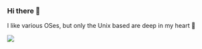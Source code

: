 ### Hi there 🌸

I like various OSes, but only the Unix based are deep in my heart 🩷

<img src="https://github-readme-stats.vercel.app/api/top-langs?username=MrSigma123&hide_progress=true&theme=tokyonight">

<!--
**MrSigma123/MrSigma123** is a ✨ _special_ ✨ repository because its `README.md` (this file) appears on your GitHub profile.

Here are some ideas to get you started:

- 🔭 I’m currently working on ...
- 🌱 I’m currently learning ...
- 👯 I’m looking to collaborate on ...
- 🤔 I’m looking for help with ...
- 💬 Ask me about ...
- 📫 How to reach me: ...
- 😄 Pronouns: ...
- ⚡ Fun fact: ...
-->

